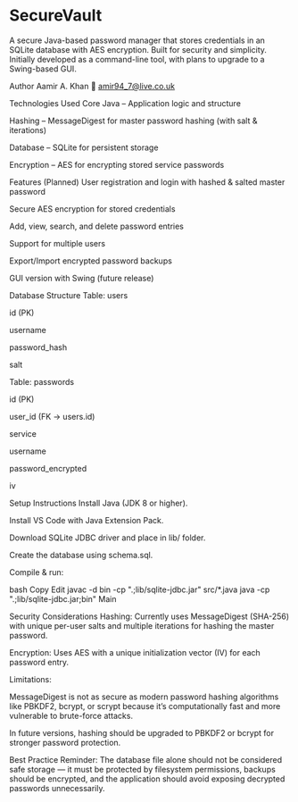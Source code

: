 # SecureVault
A secure Java-based password manager that stores credentials in an SQLite database with AES encryption. Built for security and simplicity. Initially developed as a command-line tool, with plans to upgrade to a Swing-based GUI.


Author
Aamir A. Khan
📧 amir94_7@live.co.uk

Technologies Used
Core Java – Application logic and structure

Hashing – MessageDigest for master password hashing (with salt & iterations)

Database – SQLite for persistent storage

Encryption – AES for encrypting stored service passwords

Features (Planned)
User registration and login with hashed & salted master password

Secure AES encryption for stored credentials

Add, view, search, and delete password entries

Support for multiple users

Export/Import encrypted password backups

GUI version with Swing (future release)

Database Structure
Table: users

id (PK)

username

password_hash

salt

Table: passwords

id (PK)

user_id (FK → users.id)

service

username

password_encrypted

iv

Setup Instructions
Install Java (JDK 8 or higher).

Install VS Code with Java Extension Pack.

Download SQLite JDBC driver and place in lib/ folder.

Create the database using schema.sql.

Compile & run:

bash
Copy
Edit
javac -d bin -cp ".;lib/sqlite-jdbc.jar" src/*.java
java -cp ".;lib/sqlite-jdbc.jar;bin" Main


Security Considerations
Hashing: Currently uses MessageDigest (SHA-256) with unique per-user salts and multiple iterations for hashing the master password.

Encryption: Uses AES with a unique initialization vector (IV) for each password entry.

Limitations:

MessageDigest is not as secure as modern password hashing algorithms like PBKDF2, bcrypt, or scrypt because it’s computationally fast and more vulnerable to brute-force attacks.

In future versions, hashing should be upgraded to PBKDF2 or bcrypt for stronger password protection.

Best Practice Reminder: The database file alone should not be considered safe storage — it must be protected by filesystem permissions, backups should be encrypted, and the application should avoid exposing decrypted passwords unnecessarily.